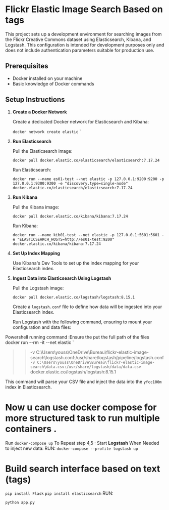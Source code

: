 
# Flickr Elastic Image Search Based on tags

This project sets up a development environment for searching images from the Flickr Creative Commons dataset using Elasticsearch, Kibana, and Logstash. This configuration is intended for development purposes only and does not include authentication parameters suitable for production use.

## Prerequisites

- Docker installed on your machine
- Basic knowledge of Docker commands


## Setup Instructions

1. **Create a Docker Network**
   
   Create a dedicated Docker network for Elasticsearch and Kibana:

   `docker network create elastic`
   `

2. **Run Elasticsearch**

   Pull the Elasticsearch image:

   `docker pull docker.elastic.co/elasticsearch/elasticsearch:7.17.24`

   Run Elasticsearch:

   
   `docker run --name es01-test --net elastic -p 127.0.0.1:9200:9200 -p 127.0.0.1:9300:9300 -e "discovery.type=single-node" docker.elastic.co/elasticsearch/elasticsearch:7.17.24`

3. **Run Kibana**

   Pull the Kibana image:

  
   `docker pull docker.elastic.co/kibana/kibana:7.17.24`

   Run Kibana:

  
   `docker run --name kib01-test --net elastic -p 127.0.0.1:5601:5601 -e "ELASTICSEARCH_HOSTS=http://es01-test:9200" docker.elastic.co/kibana/kibana:7.17.24`

4. **Set Up Index Mapping**

   Use Kibana's Dev Tools to set up the index mapping for your Elasticsearch index.

5. **Ingest Data into Elasticsearch Using Logstash**

   Pull the Logstash image:


   `docker pull docker.elastic.co/logstash/logstash:8.15.1`

   Create a `logstash.conf` file to define how data will be ingested into your Elasticsearch index.

   Run Logstash with the following command, ensuring to mount your configuration and data files:

Powershell running command :Ensure the put the full path of the files 
    docker run --rm -it  --net elastic  `
>>   -v C:\Users\youss\OneDrive\Bureau\flickr-elastic-image-search\logstash.conf:/usr/share/logstash/pipeline/logstash.conf `
>>   -v C:\Users\youss\OneDrive\Bureau\flickr-elastic-image-search\data.csv:/usr/share/logstash/data/data.csv `
>>  docker.elastic.co/logstash/logstash:8.15.1



   This command will parse your CSV file and inject the data into the `yfcc100m` index in Elasticsearch.


# Now u can use docker compose for more structured task to run multiple containers .

Run    `docker-compose up`
To Repeat step 4,5 :
Start **Logstash** When Needed to inject new data:
RUN:
  `docker-compose --profile logstash up`

# Build search interface based on text (tags)

`pip install Flask`
`pip install elasticsearch`
RUN:

`python app.py`
